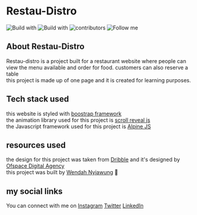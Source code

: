 # Restau-Distro
![Build with](https://img.shields.io/badge/Build%20with-Boostrap-blue)
![Build with](https://img.shields.io/badge/Build%20with-Alpine%20Js-red)
![contributors](https://img.shields.io/badge/Contributors-1-green)
![Follow me](https://img.shields.io/twitter/follow/wendahdesmond?label=Follow&style=social)

## About Restau-Distro
Restau-distro is a project built for a restaurant website where people can view the menu available and order for food. customers can also reserve a table <br>
this project is made up of one page and it is created for learning purposes. <br>

## Tech stack used
this website is styled with [boostrap framework](https://getbootstrap.com/) <br>
the animation library used for this project is [scroll reveal js](https://scrollrevealjs.org/)<br>
the Javascript framework used for this project is [Alpine JS](https://github.com/alpinejs/alpine) <br>

## resources used
the design for this project was taken from [Dribble](https://dribbble.com/shots/5480149-Cafe-Bistro-Restaurant-landing-page) and it's designed by [Ofspace Digital Agency](https://dribbble.com/ofspaceuxui)<br>
this project was built by [Wendah Nyiawung](https://github.com/WendahNyiawung) 📖

## my social links
You can connect with me on
[Instagram](https://www.instagram.com/nyiawungtech/)
[Twitter](https://twitter.com/wendahdesmond)
[LinkedIn](https://www.linkedin.com/in/wendah-nyiawung-70b161178/)

